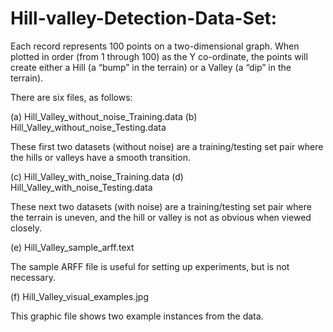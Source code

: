 # Hill-valley-Detection-Data-Set:

Each record represents 100 points on a two-dimensional graph. When plotted in order (from 1 through 100) as the Y co-ordinate, the points will create either a Hill (a “bump” in the terrain) or a Valley (a “dip” in the terrain).

There are six files, as follows:

(a) Hill_Valley_without_noise_Training.data
(b) Hill_Valley_without_noise_Testing.data

These first two datasets (without noise) are a training/testing set pair where the hills or valleys have a smooth transition.

(c) Hill_Valley_with_noise_Training.data
(d) Hill_Valley_with_noise_Testing.data

These next two datasets (with noise) are a training/testing set pair where the terrain is uneven, and the hill or valley is not as obvious when viewed closely.

(e) Hill_Valley_sample_arff.text

The sample ARFF file is useful for setting up experiments, but is not necessary.

(f) Hill_Valley_visual_examples.jpg

This graphic file shows two example instances from the data.
